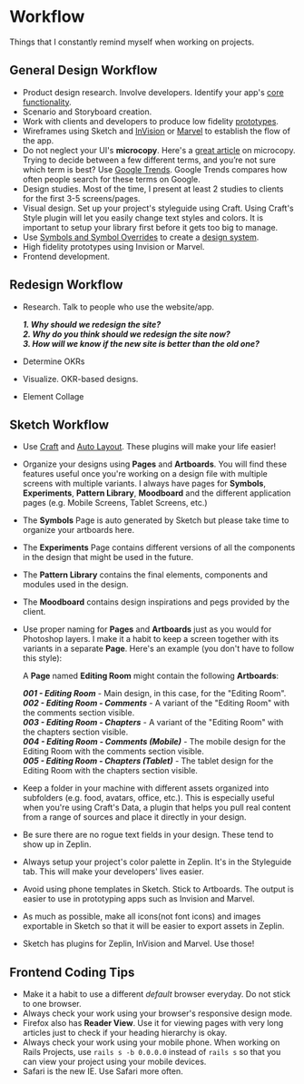 # Workflow
Things that I constantly remind myself when working on projects.

## General Design Workflow
- Product design research. Involve developers. Identify your app's [core functionality](https://blog.intercom.com/the-dribbblisation-of-design/).
- Scenario and Storyboard creation.
- Work with clients and developers to produce low fidelity [prototypes](https://www.uxpin.com/studio/blog/paper-prototyping-the-practical-beginners-guide/).
- Wireframes using Sketch and [InVision](https://www.invisionapp.com/) or [Marvel](https://marvelapp.com/) to establish the flow of the app.
- Do not neglect your UI's **microcopy**. Here's a [great article](https://material.io/guidelines/style/writing.html) on microcopy. Trying to decide between a few different terms, and you’re not sure which term is best? Use [Google Trends](https://www.google.com/trends/). Google Trends compares how often people search for these terms on Google.
- Design studies. Most of the time, I present at least 2 studies to clients for the first 3-5 screens/pages.
- Visual design. Set up your project's styleguide using Craft. Using Craft's Style plugin will let you easily change text styles and colors. It is important to setup your library first before it gets too big to manage.
- Use [Symbols and Symbol Overrides](https://medium.com/ux-power-tools/this-is-without-a-doubt-the-coolest-sketch-technique-youll-see-all-day-ddefa65ea959#.fsb60f7k2) to create a [design system](http://atomicdesign.bradfrost.com/).
- High fidelity prototypes using Invision or Marvel.
- Frontend development.

## Redesign Workflow
- Research. Talk to people who use the website/app.  
   
   **_1. Why should we redesign the site?_**  
   **_2. Why do you think should we redesign the site now?_**  
   **_3. How will we know if the new site is better than the old one?_**  

- Determine OKRs
- Visualize. OKR-based designs.
- Element Collage

## Sketch Workflow
- Use [Craft](https://www.invisionapp.com/craft) and [Auto Layout](https://animaapp.github.io/Auto-Layout/). These plugins will make your life easier!
- Organize your designs using **Pages** and **Artboards**. You will find these features useful once you're working on a design file with multiple screens with multiple variants. I always have pages for **Symbols**, **Experiments**, **Pattern Library**, **Moodboard** and the different application pages (e.g. Mobile Screens, Tablet Screens, etc.)
- The **Symbols** Page is auto generated by Sketch but please take time to organize your artboards here.
- The **Experiments** Page contains different versions of all the components in the design that might be used in the future.
- The **Pattern Library** contains the final elements, components and modules used in the design.
- The **Moodboard** contains design inspirations and pegs provided by the client.
- Use proper naming for **Pages** and **Artboards** just as you would for Photoshop layers. I make it a habit to keep a screen together with its variants in a separate **Page**. Here's an example (you don't have to follow this style):

   A **Page** named **Editing Room** might contain the following **Artboards**:

   **_001 - Editing Room_** - Main design, in this case, for the "Editing Room".  
   **_002 - Editing Room - Comments_** - A variant of the "Editing Room" with the comments section visible.  
   **_003 - Editing Room - Chapters_** - A variant of the "Editing Room" with the chapters section visible.  
   **_004 - Editing Room - Comments (Mobile)_** - The mobile design for the Editing Room with the comments section visible.  
   **_005 - Editing Room - Chapters (Tablet)_** - The tablet design for the Editing Room with the chapters section visible.  

- Keep a folder in your machine with different assets organized into subfolders (e.g. food, avatars, office, etc.). This is especially useful when you're using Craft's Data, a plugin that helps you pull real content from a range of sources and place it directly in your design.
- Be sure there are no rogue text fields in your design. These tend to show up in Zeplin.
- Always setup your project's color palette in Zeplin. It's in the Styleguide tab. This will make your developers' lives easier.
- Avoid using phone templates in Sketch. Stick to Artboards. The output is easier to use in prototyping apps such as Invision and Marvel.
- As much as possible, make all icons(not font icons) and images exportable in Sketch so that it will be easier to export assets in Zeplin.
- Sketch has plugins for Zeplin, InVision and Marvel. Use those!

## Frontend Coding Tips
- Make it a habit to use a different *default* browser everyday. Do not stick to one browser.
- Always check your work using your browser's responsive design mode.
- Firefox also has **Reader View**. Use it for viewing pages with very long articles just to check if your heading hierarchy is okay.
- Always check your work using your mobile phone. When working on Rails Projects, use `rails s -b 0.0.0.0` instead of `rails s` so that you can view your project using your mobile devices.
- Safari is the new IE. Use Safari more often.
